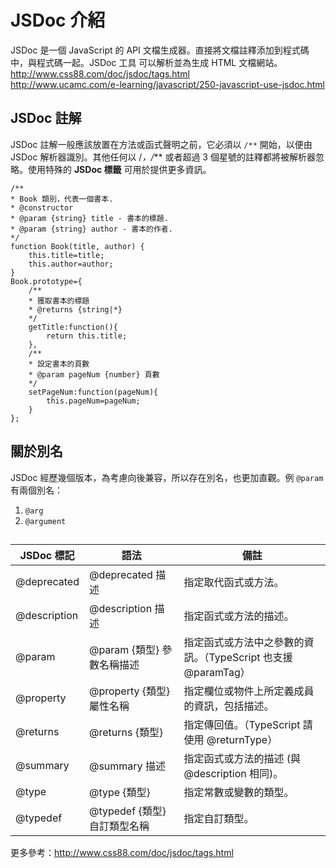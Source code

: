 JSDoc 介紹
=========================

JSDoc 是一個 JavaScript 的 API 文檔生成器。直接將文檔註釋添加到程式碼中，與程式碼一起。JSDoc 工具 可以解析並為生成 HTML 文檔網站。  
http://www.css88.com/doc/jsdoc/tags.html  
http://www.ucamc.com/e-learning/javascript/250-javascript-use-jsdoc.html

## JSDoc 註解

JSDoc 註解一般應該放置在方法或函式聲明之前，它必須以 ` /** ` 開始，以便由 JSDoc 解析器識別。其他任何以 /*，/*** 或者超過 3 個星號的註釋都將被解析器忽略。使用特殊的 **JSDoc 標籤** 可用於提供更多資訊。

	/**
	* Book 類別，代表一個書本.
	* @constructor
	* @param {string} title - 書本的標題.
	* @param {string} author - 書本的作者.
	*/
	function Book(title, author) {
	    this.title=title;
	    this.author=author;
	}
	Book.prototype={
	    /**
	    * 獲取書本的標題
	    * @returns {string|*}
	    */
	    getTitle:function(){
	        return this.title;
	    },
	    /**
	    * 設定書本的頁數
	    * @param pageNum {number} 頁數
	    */
	    setPageNum:function(pageNum){
	        this.pageNum=pageNum;
	    }
	};


## 關於別名

JSDoc 經歷幾個版本，為考慮向後兼容，所以存在別名，也更加直觀。例 ` @param ` 有兩個別名：
1. ` @arg `
2. ` @argument `

##

JSDoc 標記		 | 語法							| 備註
---				|---							|---
@deprecated		| @deprecated 描述 				| 指定取代函式或方法。
@description	| @description 描述				| 指定函式或方法的描述。
@param			| @param {類型} 參數名稱描述	| 指定函式或方法中之參數的資訊。（TypeScript 也支援 @paramTag）
@property 		| @property {類型} 屬性名稱		| 指定欄位或物件上所定義成員的資訊，包括描述。
@returns		| @returns {類型}				| 指定傳回值。（TypeScript 請使用 @returnType）
@summary		| @summary 描述					| 指定函式或方法的描述 (與 @description 相同)。
@type			| @type {類型}					| 指定常數或變數的類型。
@typedef		| @typedef {類型} 自訂類型名稱 	| 指定自訂類型。

更多參考：http://www.css88.com/doc/jsdoc/tags.html
